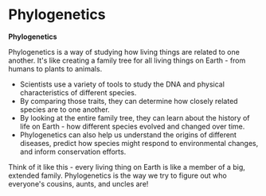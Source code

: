 # Phylogenetics

**Phylogenetics**

Phylogenetics is a way of studying how living things are related to one another. It's like creating a family tree for all living things on Earth - from humans to plants to animals. 

* Scientists use a variety of tools to study the DNA and physical characteristics of different species. 
* By comparing those traits, they can determine how closely related species are to one another. 
* By looking at the entire family tree, they can learn about the history of life on Earth - how different species evolved and changed over time. 
* Phylogenetics can also help us understand the origins of different diseases, predict how species might respond to environmental changes, and inform conservation efforts. 

Think of it like this - every living thing on Earth is like a member of a big, extended family. Phylogenetics is the way we try to figure out who everyone's cousins, aunts, and uncles are!
